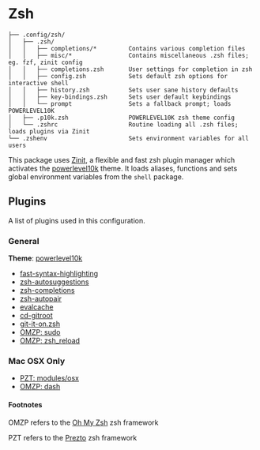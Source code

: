 # Zsh

```text
├── .config/zsh/
│   ├── .zsh/
│   │   ├── completions/*         Contains various completion files
│   │   ├── misc/*                Contains miscellaneous .zsh files; eg. fzf, zinit config
│   │   ├── completions.zsh       User settings for completion in zsh
│   │   ├── config.zsh            Sets default zsh options for interactive shell
│   │   ├── history.zsh           Sets user sane history defaults
│   │   ├── key-bindings.zsh      Sets user default keybindings
│   │   └── prompt                Sets a fallback prompt; loads POWERLEVEL10K
│   ├── .p10k.zsh                 POWERLEVEL10K zsh theme config
│   └── .zshrc                    Routine loading all .zsh files; loads plugins via Zinit
└── .zshenv                       Sets environment variables for all users
```

This package uses [Zinit](https://github.com/zdharma/zinit), a flexible and fast zsh plugin manager which activates the [powerlevel10k](https://github.com/romkatv/powerlevel10k) theme. It loads aliases, functions and sets global environment variables from the `shell` package.

## Plugins

A list of plugins used in this configuration.

### General

**Theme**: [powerlevel10k](https://github.com/romkatv/powerlevel10k)

- [fast-syntax-highlighting](https://github.com/zdharma/fast-syntax-highlighting)
- [zsh-autosuggestions](https://github.com/zsh-users/zsh-autosuggestions)
- [zsh-completions](https://github.com/zsh-users/zsh-completions)
- [zsh-autopair](https://github.com/hlissner/zsh-autopair)
- [evalcache](https://github.com/mroth/evalcache/)
- [cd-gitroot](https://github.com/mollifier/cd-gitroot)
- [git-it-on.zsh](https://github.com/peterhurford/git-it-on.zsh)
- [OMZP: sudo](https://github.com/ohmyzsh/ohmyzsh/blob/master/plugins/sudo/README.md)
- [OMZP: zsh_reload](https://github.com/ohmyzsh/ohmyzsh/blob/master/plugins/zsh_reload/README.md)

### Mac OSX Only

- [PZT: modules/osx](https://github.com/sorin-ionescu/prezto/blob/master/modules/osx/README.md)
- [OMZP: dash](https://github.com/ohmyzsh/ohmyzsh/blob/master/plugins/dash/README.md)

#### Footnotes

OMZP refers to the [Oh My Zsh](https://github.com/ohmyzsh/ohmyzsh) zsh framework

PZT refers to the [Prezto](https://github.com/sorin-ionescu/prezto) zsh framework

